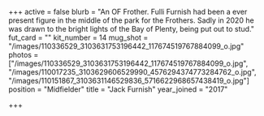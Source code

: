 +++
active = false
blurb = "An OF Frother. Fulli Furnish had been a ever present figure in the middle of the park for the Frothers. Sadly in 2020 he was drawn to the bright lights of the Bay of Plenty, being put out to stud."
fut_card = ""
kit_number = 14
mug_shot = "/images/110336529_3103631753196442_117674519767884099_o.jpg"
photos = ["/images/110336529_3103631753196442_117674519767884099_o.jpg", "/images/110017235_3103629606529990_4576294374773284762_o.jpg", "/images/110151867_3103631146529836_5716622968657438419_o.jpg"]
position = "Midfielder"
title = "Jack Furnish"
year_joined = "2017"

+++
